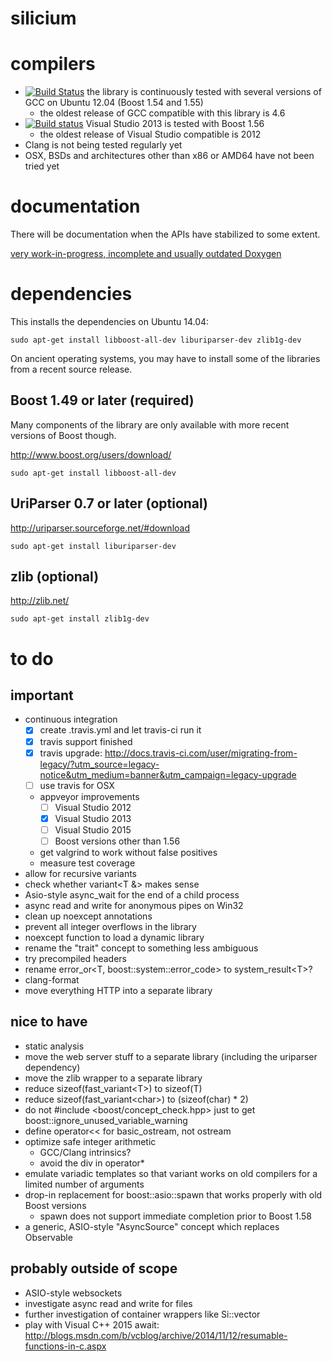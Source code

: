silicium
========

compilers
=========

* [![Build Status](https://travis-ci.org/TyRoXx/silicium.svg?branch=master)](https://travis-ci.org/TyRoXx/silicium)
  the library is continuously tested with several versions of GCC on Ubuntu 12.04 (Boost 1.54 and 1.55)
  * the oldest release of GCC compatible with this library is 4.6
* [![Build status](https://ci.appveyor.com/api/projects/status/c3g0m66oe3t6e6ct/branch/master?svg=true)](https://ci.appveyor.com/project/TyRoXx/silicium/branch/master)
  Visual Studio 2013 is tested with Boost 1.56
  * the oldest release of Visual Studio compatible is 2012
* Clang is not being tested regularly yet
* OSX, BSDs and architectures other than x86 or AMD64 have not been tried yet

documentation
=============

There will be documentation when the APIs have stabilized to some extent.

[very work-in-progress, incomplete and usually outdated Doxygen](http://tyroxx.github.io/silicium/annotated.html)

dependencies
============

This installs the dependencies on Ubuntu 14.04:

```
sudo apt-get install libboost-all-dev liburiparser-dev zlib1g-dev
```

On ancient operating systems, you may have to install some of the
libraries from a recent source release.

Boost 1.49 or later (required)
------------------------------

Many components of the library are only available with more recent versions of Boost though.

http://www.boost.org/users/download/

```
sudo apt-get install libboost-all-dev
```

UriParser 0.7 or later (optional)
---------------------------------

http://uriparser.sourceforge.net/#download

```
sudo apt-get install liburiparser-dev
```

zlib (optional)
---------------

http://zlib.net/

```
sudo apt-get install zlib1g-dev
```

to do
=====

important
---------

* continuous integration
  * [x] create .travis.yml and let travis-ci run it
  * [x] travis support finished
  * [x] travis upgrade: http://docs.travis-ci.com/user/migrating-from-legacy/?utm_source=legacy-notice&utm_medium=banner&utm_campaign=legacy-upgrade
  * [ ] use travis for OSX
  * appveyor improvements
    * [ ] Visual Studio 2012
    * [x] Visual Studio 2013
    * [ ] Visual Studio 2015
    * [ ] Boost versions other than 1.56
  * get valgrind to work without false positives
  * measure test coverage
* allow for recursive variants
* check whether variant&lt;T &amp;&gt; makes sense
* Asio-style async_wait for the end of a child process
* async read and write for anonymous pipes on Win32
* clean up noexcept annotations
* prevent all integer overflows in the library
* noexcept function to load a dynamic library
* rename the "trait" concept to something less ambiguous
* try precompiled headers
* rename error_or&lt;T, boost::system::error_code&gt; to system_result&lt;T&gt;?
* clang-format
* move everything HTTP into a separate library

nice to have
------------

* static analysis
* move the web server stuff to a separate library (including the uriparser dependency)
* move the zlib wrapper to a separate library
* reduce sizeof(fast_variant&lt;T&gt;) to sizeof(T)
* reduce sizeof(fast_variant&lt;char&gt;) to (sizeof(char) * 2)
* do not #include <boost/concept_check.hpp> just to get boost::ignore_unused_variable_warning
* define operator<< for basic_ostream, not ostream
* optimize safe integer arithmetic
  * GCC/Clang intrinsics?
  * avoid the div in operator*
* emulate variadic templates so that variant works on old compilers for a limited number of arguments
* drop-in replacement for boost::asio::spawn that works properly with old Boost versions
  * spawn does not support immediate completion prior to Boost 1.58
* a generic, ASIO-style "AsyncSource" concept which replaces Observable

probably outside of scope
-------------------------

* ASIO-style websockets
* investigate async read and write for files
* further investigation of container wrappers like Si::vector
* play with Visual C++ 2015 await: http://blogs.msdn.com/b/vcblog/archive/2014/11/12/resumable-functions-in-c.aspx
